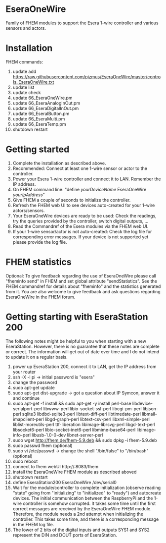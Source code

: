 # EseraOneWire
Family of FHEM modules to support the Esera 1-wire controller and various sensors and actors.

# Installation
FHEM commands:
1. update add https://raw.githubusercontent.com/pizmus/EseraOneWire/master/controls_EseraOneWire.txt 
1. update list 
1. update check 
1. update 66_EseraOneWire.pm
1. update 66_EseraAnalogInOut.pm
1. update 66_EseraDigitalInOut.pm
1. update 66_EseraIButton.pm
1. update 66_EseraMulti.pm
1. update 66_EseraTemp.pm
1. shutdown restart

# Getting started
1. Complete the installation as described above.
1. Recommended: Connect at least one 1-wire sensor or actor to the controller.
1. Power your Esera 1-wire controller and connect it to LAN. Remember the IP address.
1. On FHEM command line: "define *yourDeviceName* EseraOneWire *yourIpAddress*"
1. Give FHEM a couple of seconds to initialize the controller.
1. Refresh the FHEM web UI to see devices auto-created for your 1-wire actors/sensors.
1. Your EseraOneWire devices are ready to be used: Check the readings, try the queries
  provided by the controller, switch digital outputs, ...
1. Read the Commandref of the Esera modules via the FHEM web UI.
1. If your 1-wire sensor/actor is not auto-created: Check the log file for corresponding
  error messages. If your device is not supported yet please provide the log file.
  
# FHEM statistics
Optional: To give feedback regarding the use of EseraOneWire please call "fheminfo send" in FHEM and set global attribute "sendStatistics". See the FHEM commandref for details about "fheminfo" and the statistics generated from it. You are also welcome to give feedback and ask questions regarding EseraOneWire in the FHEM forum.

# Getting starting with EseraStation 200
The following notes might be helpful to you when starting with a new EseraStation. However, there is no guarantee that these notes are complete or correct. The information will get out of date over time and I do not intend to update it on a regular basis.
1. power up EseraStation 200, connect it to LAN, get the IP address from your router
1. ssh -X <your-station-ip-address> -l pi -> initial password is "esera"
1. change the password
1. sudo apt-get update
1. sudo apt-get dist-upgrade -> got a question about IP Symcon, answer it and continue
1. sudo apt-get -f install && sudo apt-get -y install perl-base libdevice-serialport-perl libwww-perl libio-socket-ssl-perl libcgi-pm-perl libjson-perl sqlite3 libdbd-sqlite3-perl libtext-diff-perl libtimedate-perl libmail-imapclient-perl libgd-graph-perl libtext-csv-perl libxml-simple-perl liblist-moreutils-perl ttf-liberation libimage-librsvg-perl libgd-text-perl libsocket6-perl libio-socket-inet6-perl libmime-base64-perl libimage-info-perl libusb-1.0-0-dev libnet-server-perl
1. sudo wget http://fhem.de/fhem-5.9.deb && sudo dpkg -i fhem-5.9.deb
1. sudo passwd fhem (optional)
1. sudo vi /etc/passwd -> change the shell "/bin/false" to "/bin/bash" (optional)
1. sudo reboot
1. connect to fhem webUI http://<your-station-ip-address>:8083/fhem
1. install the EseraOneWire FHEM module as described aboved
1. shutdown restart
1. define EseraStation200 EseraOneWire /dev/serial0
1. Wait for the module/controller to complete initialization (observe reading "state" going from "initializing" to "initialized" to "ready") and autocreate devices. The initial communication between the RaspberryPi and the 1-wire controller is somehow corrupted. It takes some time until the first correct messages are received by the EseraOneWire FHEM module. Therefore, the module needs a 2nd attempt when initializing the controller. This takes some time, and there is a corresponding message in the FHEM log file.
1. The lower of 2 bits of the digital inputs and outputs SYS1 and SYS2 represent the DIN and DOUT ports of EseraStation.
